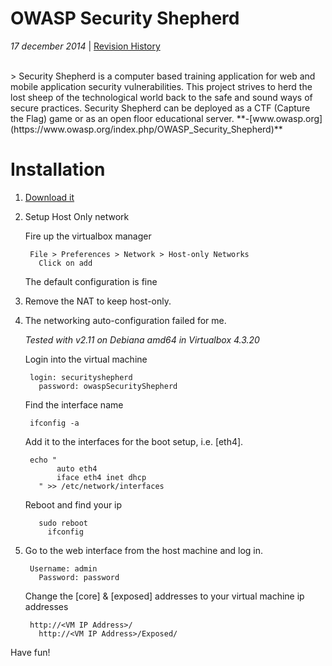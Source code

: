 <h1 class="header">OWASP Security Shepherd</h1>

*17 december 2014* | [Revision History](https://github.com/sevaivanov/kedfilms/commits/master/frontend/static/frontend/md/hacks/owaspshepherd.md)

</br>
>   Security Shepherd is a computer based training application for web and mobile application security vulnerabilities. This project strives to herd the lost sheep of the technological world back to the safe and sound ways of secure practices. Security Shepherd can be deployed as a CTF (Capture the Flag) game or as an open floor educational server. **-[www.owasp.org](https://www.owasp.org/index.php/OWASP_Security_Shepherd)**

# Installation

1. [Download it](http://sourceforge.net/projects/owaspshepherd/files/)

2. Setup Host Only network

    Fire up the virtualbox manager

        File > Preferences > Network > Host-only Networks
          Click on add

    The default configuration is fine

3. Remove the NAT to keep host-only.

4. The networking auto-configuration failed for me.

    *Tested with v2.11 on Debiana amd64 in Virtualbox 4.3.20*

    Login into the virtual machine

        login: securityshepherd
          password: owaspSecurityShepherd

    Find the interface name

        ifconfig -a

    Add it to the interfaces for the boot setup, i.e. [eth4].

        echo "
              auto eth4
              iface eth4 inet dhcp
          " >> /etc/network/interfaces

    Reboot and find your ip

          sudo reboot
            ifconfig

5. Go to the web interface from the host machine and log in.

        Username: admin
          Password: password

    Change the [core] & [exposed] addresses to your virtual machine ip addresses

        http://<VM IP Address>/
          http://<VM IP Address>/Exposed/

Have fun!
